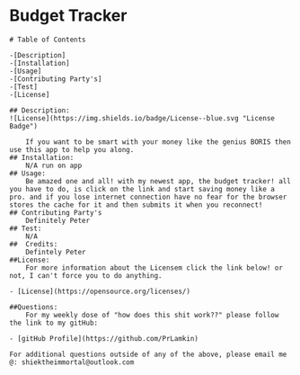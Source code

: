 # Budget Tracker
    
    # Table of Contents
    
    -[Description]
    -[Installation]
    -[Usage]
    -[Contributing Party's]
    -[Test]
    -[License]
    
    ## Description:
    ![License](https://img.shields.io/badge/License--blue.svg "License Badge")
    
        If you want to be smart with your money like the genius BORIS then use this app to help you along.
    ## Installation:
        N/A run on app
    ## Usage:
        Be amazed one and all! with my newest app, the budget tracker! all you have to do, is click on the link and start saving money like a pro. and if you lose internet connection have no fear for the browser stores the cache for it and then submits it when you reconnect!
    ## Contributing Party's
        Definitely Peter
    ## Test:
        N/A
    ##  Credits:
        Defintely Peter
    ##License:
        For more information about the Licensem click the link below! or not, I can't force you to do anything.
        
    - [License](https://opensource.org/licenses/)
    
    ##Questions:
        For my weekly dose of "how does this shit work??" please follow the link to my gitHub:
        
    - [gitHub Profile](https://github.com/PrLamkin)
    
    For additional questions outside of any of the above, please email me @: shiektheimmortal@outlook.com
